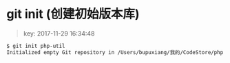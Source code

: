 # git init (创建初始版本库)
>key: 2017-11-29 16:34:48  

```bash
$ git init php-util
Initialized empty Git repository in /Users/bupuxiang/我的/CodeStore/php-util/.git/
```